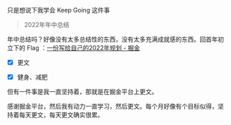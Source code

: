 只是想说下我学会 Keep Going 这件事

> 2022年年中总结



年中总结吗？好像没有太多总结性的东西，没有太多充满成就感的东西。回首年初立下的 Flag ：[一份写给自己的2022年规划 - 掘金](https://juejin.cn/post/7048905442935701517)

- [x] 更文

- [x] 健身、减肥
  
  





但有一件事是我一直坚持着，那就是在掘金平台上更文。

感谢掘金平台，然后我有动力一直学习，然后更文。每个月好像有个目标似得，坚持着每天更文，每天更文确实很累。






